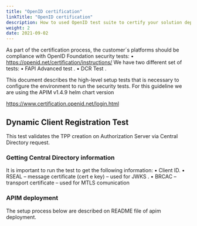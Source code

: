 ```yaml
---
title: "OpenID certification"
linkTitle: "OpenID certification"
description: How to used OpenID test suite to certify your solution deployment
weight: 2
date: 2021-09-02
---
```


As part of the certification process, the customer´s platforms should be compliance with OpenID Foundation security tests:
• <https://openid.net/certification/instructions/>
We have two different set of tests:
• FAPI Advanced test .
• DCR Test .

This document describes the high-level setup tests that is necessary to configure the environment to run the security tests. For this guideline we are using the APIM v1.4.9 helm chart version

https://www.certification.openid.net/login.html

## Dynamic Client Registration Test

This test validates the TPP creation on Authorization Server via Central Directory request.

###	Getting Central Directory information

It is important to run the test to get the following information:
• Client ID.
• RSEAL – message certificate (cert e key) – used for JWKS .
• BRCAC – transport certificate – used for MTLS comunication

###	APIM deployment

The setup process below are described on README file of apim deployment.
